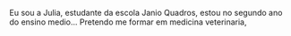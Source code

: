 Eu sou a Julia, estudante da escola Janio Quadros, estou no segundo ano do ensino medio... Pretendo me formar em medicina veterinaria, 
